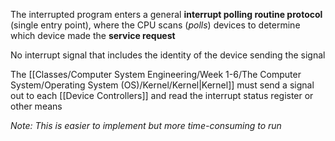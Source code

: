 The interrupted program enters a general **interrupt polling routine protocol** (single entry point), where the CPU scans (*polls*) devices to determine which device made the **service request**

No interrupt signal that includes the identity of the device sending the signal

The [[Classes/Computer System Engineering/Week 1-6/The Computer System/Operating System (OS)/Kernel/Kernel|Kernel]] must send a signal out to each [[Device Controllers]] and read the interrupt status register or other means

*Note: This is easier to implement but more time-consuming to run*


